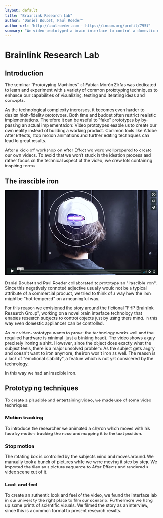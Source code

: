 ```yaml
---
layout: default
title: "Brainlink Research Lab"
author: "Daniel Boubet, Paul Roeder"
author-url: "http://paulroeder.com - https://incom.org/profil/7955"
summary: "We video-prototyped a brain interface to control a domestic device."
---
```


# Brainlink Research Lab

## Introduction

The seminar "Prototyping Machines" of Fabian Morón Zirfas was dedicated to learn and experiment with a variety of common prototyping techniques to enhance our capabilities of visualizing, testing and iterating ideas and concepts.

As the technological complexity increases, it becomes even harder to design high-fidelity prototypes. Both time and budget often restrict realistic implementations. Therefore it can be useful to "fake" prototypes by by-passing an actual implementation: Video prototypes enable us to create our own reality instead of building a working product. Common tools like Adobe After Effects, stop motion animations and further editing techniques can lead to great results.

After a kick-off workshop on After Effect we were well prepared to create our own videos. To avoid that we won't stuck in the ideation process and rather focus on the technical aspect of the video, we drew lots containing inspiring terms.

## The irascible iron

[![The irascible iron](images/video-thumb.png)](https://vimeo.com/216327129)


Daniel Boubet and Paul Roeder collaborated to prototype an "irascible iron". Since this negatively connoted adjective usually would not be a typical attribute of a commercial product, we tried to think of a way how the iron might be "hot-tempered" on a meaningful way.

For this reason we envisioned the story around the fictional "FHP Brainlink Research Group", working on a novel brain interface technology that enables research subjects to control objects just by using there mind. In this way even domestic appliances can be controlled.

As our video-prototype wants to prove: the technology works well and the required hardware is minimal (just a blinking head). The video shows a guy precisely ironing a shirt. However, since the object does exactly what the subject feels, there is a major unsolved problem: As the subject gets angry and doesn't want to iron anymore, the iron won't iron as well. The reason is a lack of "emotional stability", a feature which is not yet considered by the technology.

In this way we had an irascible iron.

## Prototyping techniques

To create a plausible and entertaining video, we made use of some video techniques:

### Motion tracking

To introduce the researcher we animated a chyron which moves with his face by motion-tracking the nose and mapping it to the text position.

### Stop motion

The rotating box is controlled by the subjects mind and moves around. We manually took a bunch of pictures while we were moving it step by step. We imported the files as a picture sequence to After Effects and rendered a video scene out of it.

### Look and feel

To create an authentic look and feel of the video, we found the interface lab in our university the right place to film our scenario. Furthermore we hang up some prints of scientific visuals. We filmed the story as an interview, since this is a common format to present research results.
